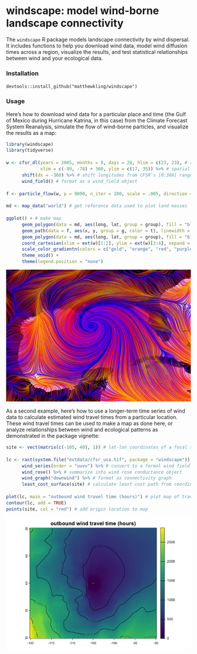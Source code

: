 windscape: model wind-borne landscape connectivity
================

The `windscape` R package models landscape connectivity by wind
dispersal. It includes functions to help you download wind data, model
wind diffusion times across a region, visualize the results, and test
statistical relationships between wind and your ecological data.

### Installation

`devtools::install_github("matthewkling/windscape")`

### Usage

Here’s how to download wind data for a particular place and time (the
Gulf of Mexico during Hurricane Katrina, in this case) from the Climate
Forecast System Reanalysis, simulate the flow of wind-borne particles,
and visualize the results as a map:

``` r
library(windscape)
library(tidyverse)

w <- cfsr_dl(years = 2005, months = 8, days = 28, hlim = c(23, 23), # request CFSR data for 28 Aug 2005, 11 pm UTC
             xlim = c(-99, -78) + 360, ylim = c(17, 35)) %>% # spatial bounding box for which to get data
      shift(dx = -360) %>% # shift longitudes from CFSR's [0:360] range to standard [-180:180] range
      wind_field() # format as a wind_field object

f <- particle_flow(w, p = 9000, n_iter = 200, scale = .005, direction = "both") # generate particle trails

md <- map_data("world") # get reference data used to plot land masses

ggplot() + # make map
      geom_polygon(data = md, aes(long, lat, group = group), fill = "black") +
      geom_path(data = f, aes(x, y, group = g, color = t), linewidth = .25) +
      geom_polygon(data = md, aes(long, lat, group = group), fill = "black", color = NA, alpha = .25) +
      coord_cartesian(xlim = ext(w)[1:2], ylim = ext(w)[3:4], expand = F) +
      scale_color_gradientn(colors = c("gold", "orange", "red", "purple", "blue", "darkblue")) +
      theme_void() +
      theme(legend.position = "none")
```

![](man/figures/example1-1.png)<!-- -->

As a second example, here’s how to use a longer-term time series of wind
data to calculate estimated wind travel times from a particular
location. These wind travel times can be used to make a map as done
here, or analyze relationships between wind and ecological patterns as
demonstrated in the package vignette:

``` r
site <- vect(matrix(c(-105, 40), 1)) # lat-lon coordinates of a focal site

lc <- rast(system.file("extdata/cfsr_usa.tif", package = "windscape")) %>% # load wind time series rasters
      wind_series(order = "uuvv") %>% # convert to a formal wind field time series object
      wind_rose() %>% # summarize into wind rose conductance object
      wind_graph("downwind") %>% # format as connectivity graph
      least_cost_surface(site) # calculate least cost path from coordinates

plot(lc, main = "outbound wind travel time (hours)") # plot map of travel times
contour(lc, add = TRUE)
points(site, col = "red") # add origin location to map
```

![](man/figures/example2-1.png)<!-- -->

<!-- ### In the wild -->
<!-- Publications that have used the `windscape` framework include: -->
<!-- -   **Kling, M.**, and D. Ackerly. (2021) Global wind patterns shape genetic differentiation, asymmetric gene flow, and genetic diversity in trees. Proceedings of the National Academy of Sciences, 118(17) [<https://doi.org/10.1073/pnas.2017317118>] -->
<!-- -   **Kling, M.**, and D. Ackerly. (2020) Global wind patterns and the vulnerability of wind-dispersed species to climate change. Nature Climate Change, 10: 868-875 [<https://doi.org/10.1038/s41558-020-0848-3>] -->
